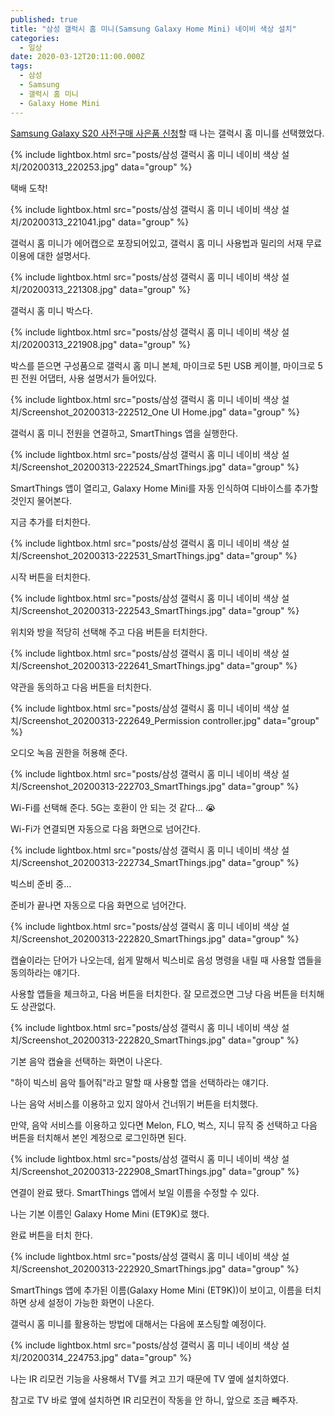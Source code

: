 ```yaml
---
published: true
title: "삼성 갤럭시 홈 미니(Samsung Galaxy Home Mini) 네이비 색상 설치"
categories:
  - 일상
date: 2020-03-12T20:11:00.000Z
tags:
  - 삼성
  - Samsung
  - 갤럭시 홈 미니
  - Galaxy Home Mini
---
```


[Samsung Galaxy S20 사전구매 사은품 신청]할 때 나는 갤럭시 홈 미니를 선택했었다.

{% include lightbox.html src="posts/삼성 갤럭시 홈 미니 네이비 색상 설치/20200313_220253.jpg" data="group" %}

택배 도착!

{% include lightbox.html src="posts/삼성 갤럭시 홈 미니 네이비 색상 설치/20200313_221041.jpg" data="group" %}

갤럭시 홈 미니가 에어캡으로 포장되어있고, 갤럭시 홈 미니 사용법과 밀리의 서재 무료 이용에 대한 설명서다.

{% include lightbox.html src="posts/삼성 갤럭시 홈 미니 네이비 색상 설치/20200313_221308.jpg" data="group" %}

갤럭시 홈 미니 박스다.

{% include lightbox.html src="posts/삼성 갤럭시 홈 미니 네이비 색상 설치/20200313_221908.jpg" data="group" %}

박스를 뜯으면 구성품으로 갤럭시 홈 미니 본체, 마이크로 5핀 USB 케이블, 마이크로 5핀 전원 어댑터, 사용 설명서가 들어있다.

{% include lightbox.html src="posts/삼성 갤럭시 홈 미니 네이비 색상 설치/Screenshot_20200313-222512_One UI Home.jpg" data="group" %}

갤럭시 홈 미니 전원을 연결하고, SmartThings 앱을 실행한다.

{% include lightbox.html src="posts/삼성 갤럭시 홈 미니 네이비 색상 설치/Screenshot_20200313-222524_SmartThings.jpg" data="group" %}

SmartThings 앱이 열리고, Galaxy Home Mini를 자동 인식하여 디바이스를 추가할 것인지 물어본다.

지금 추가를 터치한다.

{% include lightbox.html src="posts/삼성 갤럭시 홈 미니 네이비 색상 설치/Screenshot_20200313-222531_SmartThings.jpg" data="group" %}

시작 버튼을 터치한다.

{% include lightbox.html src="posts/삼성 갤럭시 홈 미니 네이비 색상 설치/Screenshot_20200313-222543_SmartThings.jpg" data="group" %}

위치와 방을 적당히 선택해 주고 다음 버튼을 터치한다.

{% include lightbox.html src="posts/삼성 갤럭시 홈 미니 네이비 색상 설치/Screenshot_20200313-222641_SmartThings.jpg" data="group" %}

약관을 동의하고 다음 버튼을 터치한다.

{% include lightbox.html src="posts/삼성 갤럭시 홈 미니 네이비 색상 설치/Screenshot_20200313-222649_Permission controller.jpg" data="group" %}

오디오 녹음 권한을 허용해 준다.

{% include lightbox.html src="posts/삼성 갤럭시 홈 미니 네이비 색상 설치/Screenshot_20200313-222703_SmartThings.jpg" data="group" %}

Wi-Fi를 선택해 준다. 5G는 호환이 안 되는 것 같다… 😭

Wi-Fi가 연결되면 자동으로 다음 화면으로 넘어간다.

{% include lightbox.html src="posts/삼성 갤럭시 홈 미니 네이비 색상 설치/Screenshot_20200313-222734_SmartThings.jpg" data="group" %}

빅스비 준비 중…

준비가 끝나면 자동으로 다음 화면으로 넘어간다.

{% include lightbox.html src="posts/삼성 갤럭시 홈 미니 네이비 색상 설치/Screenshot_20200313-222820_SmartThings.jpg" data="group" %}

캡슐이라는 단어가 나오는데, 쉽게 말해서 빅스비로 음성 명령을 내릴 때 사용할 앱들을 동의하라는 얘기다.

사용할 앱들을 체크하고, 다음 버튼을 터치한다. 잘 모르겠으면 그냥 다음 버튼을 터치해도 상관없다.

{% include lightbox.html src="posts/삼성 갤럭시 홈 미니 네이비 색상 설치/Screenshot_20200313-222820_SmartThings.jpg" data="group" %}

기본 음악 캡슐을 선택하는 화면이 나온다.

"하이 빅스비 음악 틀어줘"라고 말할 때 사용할 앱을 선택하라는 얘기다.

나는 음악 서비스를 이용하고 있지 않아서 건너뛰기 버튼을 터치했다.

만약, 음악 서비스를 이용하고 있다면 Melon, FLO, 벅스, 지니 뮤직 중 선택하고 다음 버튼을 터치해서 본인 계정으로 로그인하면 된다.

{% include lightbox.html src="posts/삼성 갤럭시 홈 미니 네이비 색상 설치/Screenshot_20200313-222908_SmartThings.jpg" data="group" %}

연결이 완료 됐다. SmartThings 앱에서 보일 이름을 수정할 수 있다.

나는 기본 이름인 Galaxy Home Mini (ET9K)로 했다.

완료 버튼을 터치 한다.

{% include lightbox.html src="posts/삼성 갤럭시 홈 미니 네이비 색상 설치/Screenshot_20200313-222920_SmartThings.jpg" data="group" %}

SmartThings 앱에 추가된 이름(Galaxy Home Mini (ET9K))이 보이고, 이름을 터치하면 상세 설정이 가능한 화면이 나온다.

갤럭시 홈 미니를 활용하는 방법에 대해서는 다음에 포스팅할 예정이다.

{% include lightbox.html src="posts/삼성 갤럭시 홈 미니 네이비 색상 설치/20200314_224753.jpg" data="group" %}

나는 IR 리모컨 기능을 사용해서 TV를 켜고 끄기 때문에 TV 옆에 설치하였다.

참고로 TV 바로 옆에 설치하면 IR 리모컨이 작동을 안 하니, 앞으로 조금 빼주자.

[Samsung Galaxy S20 사전구매 사은품 신청]: <https://webgori.github.io/%EC%9D%BC%EC%83%81/2020/03/04/Samsung-Galaxy-S20-%EC%82%AC%EC%A0%84%EA%B5%AC%EB%A7%A4-%EC%82%AC%EC%9D%80%ED%92%88-%EC%8B%A0%EC%B2%AD.html>
